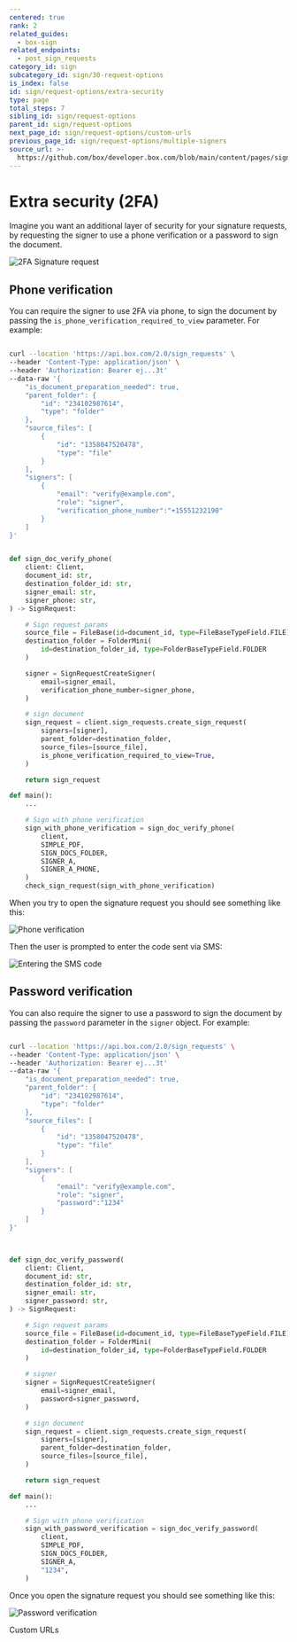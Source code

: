 ```yaml
---
centered: true
rank: 2
related_guides:
  - box-sign
related_endpoints:
  - post_sign_requests
category_id: sign
subcategory_id: sign/30-request-options
is_index: false
id: sign/request-options/extra-security
type: page
total_steps: 7
sibling_id: sign/request-options
parent_id: sign/request-options
next_page_id: sign/request-options/custom-urls
previous_page_id: sign/request-options/multiple-signers
source_url: >-
  https://github.com/box/developer.box.com/blob/main/content/pages/sign/30-request-options/20-extra-security.md
---
```

# Extra security (2FA)

Imagine you want an additional layer of security for your signature requests,
by requesting the signer to use a phone verification or a password to sign the
document.

![2FA Signature request](images/sign-flow-2fa.png)

## Phone verification

You can require the signer to use 2FA via phone, to sign the document by
passing the `is_phone_verification_required_to_view` parameter. For example:

<Tabs>

<Tab title='cURL'>

```bash

curl --location 'https://api.box.com/2.0/sign_requests' \
--header 'Content-Type: application/json' \
--header 'Authorization: Bearer ej...3t'
--data-raw '{
    "is_document_preparation_needed": true,
    "parent_folder": {
        "id": "234102987614",
        "type": "folder"
    },
    "source_files": [
        {
            "id": "1358047520478",
            "type": "file"
        }
    ],
    "signers": [
        {
            "email": "verify@example.com",
            "role": "signer",
            "verification_phone_number":"+15551232190"
        }
    ]
}'

```

</Tab>

<Tab title='Python Gen SDK'>

```python

def sign_doc_verify_phone(
    client: Client,
    document_id: str,
    destination_folder_id: str,
    signer_email: str,
    signer_phone: str,
) -> SignRequest:

    # Sign request params
    source_file = FileBase(id=document_id, type=FileBaseTypeField.FILE)
    destination_folder = FolderMini(
        id=destination_folder_id, type=FolderBaseTypeField.FOLDER
    )

    signer = SignRequestCreateSigner(
        email=signer_email,
        verification_phone_number=signer_phone,
    )

    # sign document
    sign_request = client.sign_requests.create_sign_request(
        signers=[signer],
        parent_folder=destination_folder,
        source_files=[source_file],
        is_phone_verification_required_to_view=True,
    )

    return sign_request

def main():
    ...

    # Sign with phone verification
    sign_with_phone_verification = sign_doc_verify_phone(
        client,
        SIMPLE_PDF,
        SIGN_DOCS_FOLDER,
        SIGNER_A,
        SIGNER_A_PHONE,
    )
    check_sign_request(sign_with_phone_verification)

```

</Tab>

</Tabs>

When you try to open the signature request you should see something like this:

![Phone verification](images/sign-simple-phone-verification.png)

Then the user is prompted to enter the code sent via SMS:

![Entering the SMS code](images/sign-simple-phone-verification-enter-code.png)

## Password verification

You can also require the signer to use a password to sign the document by
passing the `password` parameter in the `signer` object. For example:

<Tabs>

<Tab title='cURL'>

```bash

curl --location 'https://api.box.com/2.0/sign_requests' \
--header 'Content-Type: application/json' \
--header 'Authorization: Bearer ej...3t'
--data-raw '{
    "is_document_preparation_needed": true,
    "parent_folder": {
        "id": "234102987614",
        "type": "folder"
    },
    "source_files": [
        {
            "id": "1358047520478",
            "type": "file"
        }
    ],
    "signers": [
        {
            "email": "verify@example.com",
            "role": "signer",
            "password":"1234"
        }
    ]
}'
    
```

</Tab>

<Tab title='Python Gen SDK'>

```python

def sign_doc_verify_password(
    client: Client,
    document_id: str,
    destination_folder_id: str,
    signer_email: str,
    signer_password: str,
) -> SignRequest:

    # Sign request params
    source_file = FileBase(id=document_id, type=FileBaseTypeField.FILE)
    destination_folder = FolderMini(
        id=destination_folder_id, type=FolderBaseTypeField.FOLDER
    )

    # signer
    signer = SignRequestCreateSigner(
        email=signer_email,
        password=signer_password,
    )

    # sign document
    sign_request = client.sign_requests.create_sign_request(
        signers=[signer],
        parent_folder=destination_folder,
        source_files=[source_file],
    )

    return sign_request

def main():
    ...

    # Sign with phone verification
    sign_with_password_verification = sign_doc_verify_password(
        client,
        SIMPLE_PDF,
        SIGN_DOCS_FOLDER,
        SIGNER_A,
        "1234",
    )    

```

</Tab>

</Tabs>

Once you open the signature request you should see something like this:

![Password verification](images/sign-simple-password.png)

<Next>

Custom URLs

</Next>